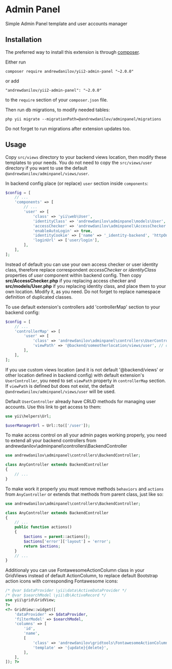 Admin Panel
===========
Simple Admin Panel template and user accounts manager

Installation
------------

The preferred way to install this extension is through [composer](http://getcomposer.org/download/).

Either run

```
composer require andrewdanilov/yii2-admin-panel "~2.0.0"
```

or add

```
"andrewdanilov/yii2-admin-panel": "~2.0.0"
```

to the `require` section of your `composer.json` file.

Then run db migrations, to modify needed tables:

```
php yii migrate --migrationPath=@andrewdanilov/adminpanel/migrations
```

Do not forget to run migrations after extension updates too.


Usage
-----

Copy `src/views` directory to your backend views location, then modify these templates to your needs.
You do not need to copy the `src/views/user` directory if you want to use the default `@andrewdanilov/adminpanel/views/user`.

In backend config place (or replace) `user` section inside `components`:

```php
$config = [
	// ...
	'components' => [
		// ...
		'user' => [
			'class' => 'yii\web\User',
			'identityClass' => 'andrewdanilov\adminpanel\models\User',
			'accessChecker' => 'andrewdanilov\adminpanel\AccessChecker',
			'enableAutoLogin' => true,
			'identityCookie' => ['name' => '_identity-backend', 'httpOnly' => true],
			'loginUrl' => ['user/login'],
		],
	],
];
```

Instead of default you can use your own access checker or user identity class, therefore replace correspondent _accessChecker_ or _identityClass_ properties of _user_ component within backend config. Then copy __src/AccessChecker.php__ if you replacing access checker and __src/models/User.php__ if you replacing identity class, and place them to your own location. Modify it, as you need. Do not forget to replace namespace definition of duplicated classes.

To use default extension's controllers add 'controllerMap' section to your backend config:

```php
$config = [
	// ...
	'controllerMap' => [
		'user' => [
			'class' => 'andrewdanilov\adminpanel\controllers\UserController',
			'viewPath' => '@backend/someotherlocation/views/user', // optional, custom UserController views location
		],
	],
];
```

If you use custom views location (and it is not default '@backend/views' or other location defined in backend config) with default extension's `UserController`, you need to set `viewPath` property in `controllerMap` section.
If `viewPath` is defined but does not exist, the default `@andrewdanilov/adminpanel/views/user` will be used.

Default `UserController` already have CRUD methods for managing user accounts. Use this link to get access to them:

```php
use yii\helpers\Url;

$userManagerUrl = Url::to(['/user']);
```

To make access control on all your admin pages working properly, you need to extend all your backend controllers from
andrewdanilov\adminpanel\controllers\BackendController

```php
use andrewdanilov\adminpanel\controllers\BackendController;

class AnyController extends BackendController
{
	// ...
}
```

To make work it properly you must remove methods `behaviors` and `actions` from `AnyController` or extends that methods from parent class, just like so:

```php
use andrewdanilov\adminpanel\controllers\BackendController;

class AnyController extends BackendController
{
	// ...
	public function actions()
	{
		$actions = parent::actions();
		$actions['error']['layout'] = 'error';
		return $actions;
	}
	// ...
}
```

Additionaly you can use FontawesomeActionColumn class in your GridViews instead of default ActionColumn, to replace default Bootstrap action icons with corresponding Fontawesome icons:

```php
/* @var $dataProvider \yii\data\ActiveDataProvider */
/* @var $searchModel \yii\db\ActiveRecord */
use yii\grid\GridView;
?>
<?= GridView::widget([
	'dataProvider' => $dataProvider,
	'filterModel' => $searchModel,
	'columns' => [
		'id',
		'name',
		[
			'class' => 'andrewdanilov\gridtools\FontawesomeActionColumn',
			'template' => '{update}{delete}',
		],
	],
]); ?>
```